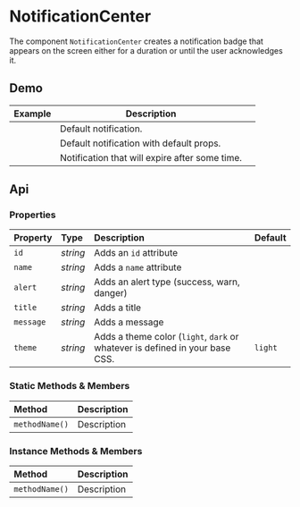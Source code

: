 # NotificationCenter
The component `NotificationCenter` creates a notification badge that appears on the screen either for a duration or until the user acknowledges it.

## Demo

<notification-center></notification-center>

<table class="example">
  <thead>
    <tr>
      <th>Example</th>
      <th>Description</th>
      <th></th>
    </tr>
  </thead>
  <tbody>
    <tr>
      <td>
        <input-button id="notification-link-1" value="Notify Me"></input-button>
      </td>
      <td>Default notification.</td>
      <td>
        <icon-container src="./sprite.svg#code">
        </icon-container>
      </td>
    </tr>
    <tr>
      <td>
        <input-button id="notification-link-2" value="Success"></input-button>
        <input-button id="notification-link-3" value="Warning"></input-button>
        <input-button id="notification-link-4" value="Danger"></input-button>
        <input-button id="notification-link-5" value="Info"></input-button>
      </td>
      <td>Default notification with default props.</td>
      <td>
        <icon-container src="./sprite.svg#code"></icon-container>
      </td>
    </tr>
    <tr>
      <td>
        <input-button id="notification-link-6" value="Self Close"></input-button>
      </td>
      <td>Notification that will expire after some time.</td>
      <td>
        <icon-container src="./sprite.svg#code"></icon-container>
      </td>
    </tr>
  </tbody>
</table>

<script>
  const notification = document.getElementsByTagName('notification-center')[0]

  const notificationLink1 = document.getElementById('notification-link-1')
  notificationLink1.addEventListener('click', e => {
    notification.create({ message: 'Hello, World', title: 'Greetings' })
  })

  const notificationLink2 = document.getElementById('notification-link-2')
  notificationLink2.addEventListener('click', e => {
    notification.create({
      type: 'success'
    })
  })

  const notificationLink3 = document.getElementById('notification-link-3')
  notificationLink3.addEventListener('click', e => {
    notification.create({
      type: 'warning'
    })
  })

  const notificationLink4 = document.getElementById('notification-link-4')
  notificationLink4.addEventListener('click', e => {
    notification.create({
      type: 'danger'
    })
  })

  const notificationLink5 = document.getElementById('notification-link-5')
  notificationLink5.addEventListener('click', e => {
    notification.create({
      type: 'info'
    })
  })

  const notificationLink6 = document.getElementById('notification-link-6')
  notificationLink6.addEventListener('click', e => {
    notification.create({
      message: 'Will self destruct in 3 seconds',
      title: 'Howdy',
      duration: 3e3
    })
  })
</script>

## Api

### Properties

| Property | Type | Description | Default |
| :--- | :--- | :--- | :--- |
| `id` | *string* | Adds an `id` attribute |  |
| `name` | *string* | Adds a `name` attribute |  |
| `alert` | *string* | Adds an alert type (success, warn, danger) |  |
| `title` | *string* | Adds a title |  |
| `message` | *string* | Adds a message |  |
| `theme` | *string* | Adds a theme color (`light`, `dark` or whatever is defined in your base CSS. | `light` |

### Static Methods & Members

| Method | Description |
| :--- | :--- |
| `methodName()` | Description |

### Instance Methods & Members

| Method | Description |
| :--- | :--- |
| `methodName()` | Description |
